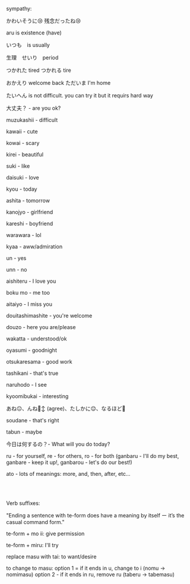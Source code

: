 sympathy:

かわいそうに😢 残念だったね😢

aru is existence (have)

いつも　is usually

生理　せいり　period

つかれた tired
つかれる tire

おかえり welcome back
ただいま I'm home

たいへん is not difficult. you can try it but it requirs hard way


大丈夫？ -  are you ok?

muzukashii - difficult

kawaii - cute

kowai - scary

kirei - beautiful

suki - like

daisuki - love

kyou - today

ashita - tomorrow

kanojyo - girlfriend

kareshi - boyfriend

warawara - lol

kyaa - aww/admiration

un - yes

unn - no

aishiteru - I love you

boku mo - me too

aitaiyo - I miss you

douitashimashite - you're welcome

douzo - here you are/please

wakatta - understood/ok

oyasumi - goodnight

otsukaresama - good work

tashikani - that's true

naruhodo - I see

kyoomibukai - interesting 

あね😐、んね🙂‍↕️ (agree)、たしかに😌、なるほど🧐

soudane - that's right

tabun - maybe

今日は何するの？- What will you do today?

ru - for yourself, re - for others, ro - for both (ganbaru - I'll do my best, ganbare - keep it up!, ganbarou - let's do our best!)


ato - lots of meanings: more, and, then, after, etc...

<br>
<br>

Verb suffixes:

"Ending a sentence with te-form does have a meaning by itself ー it’s the casual command form."

te-form + mo ii: give permission

te-form + miru: I'll try

replace masu with tai: to want/desire

to change to masu: option 1 = if it ends in u, change to i (nomu -> nomimasu)   option 2 - if it ends in ru, remove ru (taberu -> tabemasu)

